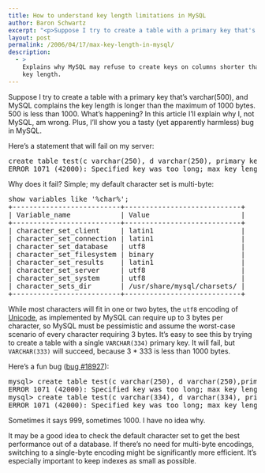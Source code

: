 ```yaml
---
title: How to understand key length limitations in MySQL
author: Baron Schwartz
excerpt: "<p>Suppose I try to create a table with a primary key that's varchar(500), and MySQL complains the key length is longer than the maximum of 1000 bytes.  500 is less than 1000.  What's happening?  In this article I'll explain why I, not MySQL, am wrong.  Plus, I'll show you a tasty (yet apparently harmless) bug in MySQL.</p>"
layout: post
permalink: /2006/04/17/max-key-length-in-mysql/
description:
  - >
    Explains why MySQL may refuse to create keys on columns shorter than the maximum
    key length.
---
```

Suppose I try to create a table with a primary key that&#8217;s varchar(500), and MySQL complains the key length is longer than the maximum of 1000 bytes. 500 is less than 1000. What&#8217;s happening? In this article I&#8217;ll explain why I, not MySQL, am wrong. Plus, I&#8217;ll show you a tasty (yet apparently harmless) bug in MySQL.

Here&#8217;s a statement that will fail on my server:

<pre>create table test(c varchar(250), d varchar(250), primary key(c,d));
ERROR 1071 (42000): Specified key was too long; max key length is 1000 bytes</pre>

Why does it fail? Simple; my default character set is multi-byte:

<pre>show variables like '%char%';
+--------------------------+----------------------------+
| Variable_name            | Value                      |
+--------------------------+----------------------------+
| character_set_client     | latin1                     |
| character_set_connection | latin1                     |
| character_set_database   | utf8                       |
| character_set_filesystem | binary                     |
| character_set_results    | latin1                     |
| character_set_server     | utf8                       |
| character_set_system     | utf8                       |
| character_sets_dir       | /usr/share/mysql/charsets/ |
+--------------------------+----------------------------+</pre>

While most characters will fit in one or two bytes, the `utf8` encoding of [Unicode][1], as implemented by MySQL can require up to 3 bytes per character, so MySQL must be pessimistic and assume the worst-case scenario of every character requiring 3 bytes. It&#8217;s easy to see this by trying to create a table with a single `VARCHAR(334)` primary key. It will fail, but `VARCHAR(333)` will succeed, because 3 * 333 is less than 1000 bytes.

Here&#8217;s a fun bug ([bug #18927][2]):

<pre>mysql&gt; create table test(c varchar(250), d varchar(250),primary key(c,d));
ERROR 1071 (42000): Specified key was too long; max key length is 1000 bytes
mysql&gt; create table test(c varchar(334), d varchar(334), primary key(c,d));
ERROR 1071 (42000): Specified key was too long; max key length is 999 bytes</pre>

Sometimes it says 999, sometimes 1000. I have no idea why.

It may be a good idea to check the default character set to get the best performance out of a database. If there&#8217;s no need for multi-byte encodings, switching to a single-byte encoding might be significantly more efficient. It&#8217;s especially important to keep indexes as small as possible.

 [1]: http://www.unicode.org/
 [2]: http://bugs.mysql.com/18927